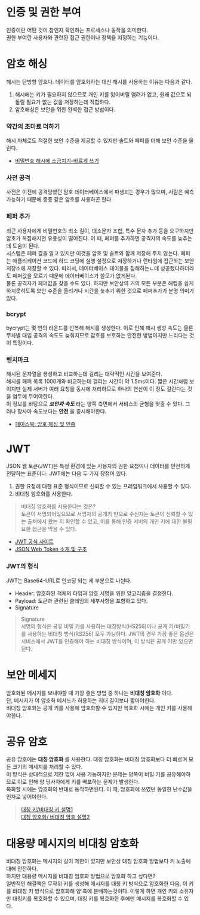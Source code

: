 # 인증 및 권한 부여
인증이란 어떤 것이 참인지 확인하는 프로세스나 동작을 의미한다.   
권한 부여란 사용자와 관련된 접근 권한이나 정책을 지정하는 기능이다.

# 암호 해싱
해시는 단방향 암호다.
데이터를 암호화하는 대신 해시를 사용하는 이유는 다음과 같다.
1. 해시에는 키가 필요하지 않으므로 개인 키를 잃어버릴 염려가 없고, 원래 값으로 되돌릴 필요가 없는 값을 저장하는데 적합하다.
2. 암호해싱은 보안을 위한 완벽한 접근 방법이다.

### 약간의 조미료 더하기
해시 자체로도 적절한 보안 수준을 제공할 수 있지만 솔트와 페퍼를 더해 보안 수준을 올린다.
- [비밀번호 해시에 소금치기-바르게 쓰기](http://starplatina.tistory.com/entry/%EB%B9%84%EB%B0%80%EB%B2%88%ED%98%B8-%ED%95%B4%EC%8B%9C%EC%97%90-%EC%86%8C%EA%B8%88%EC%B9%98%EA%B8%B0-%EB%B0%94%EB%A5%B4%EA%B2%8C-%EC%93%B0%EA%B8%B0)

### 사전 공격
사전은 이전에 공격당했던 암호 데이터베이스에서 파생되는 경우가 많으며, 사람은 예측 가능하기 때문에 종종 같은 암호를 사용하곤 한다.

### 페퍼 추가
최근 사용자에게 비밀번호의 최소 길이, 대소문자 조합, 특수 문자 추가 등을 요구하지만 암호가 복잡해지면 유용성이 떨어진다. 이 때, 페퍼를 추가하면 공격자의 속도를 늦추는데 도움이 된다.  
시스템은 페퍼 값을 알고 있지만 이것을 암호 및 솔트와 함께 저장해 두지 않는다. 페퍼는 애플리케이션 코드에 하드 코딩에 실행 설정으로 저장하거나 런타임에 접근하는  보안저장소에 저장할 수 있다. 따라서, 데이터베이스 테이블을 침해하는ㄴ데 성공했다하더라도 페퍼값을 모르기 때문에 데이터베이스가 쓸모가 없게된다.   
물론 공격자가 페퍼값을 찾을 수도 있다. 하지만 보안상의 거의 모든 부분은 해킹을 쉽게 하지못하도록 보안 수준을 올리거나 시간을 늦추기 위한 것으로 페퍼추가가 분명 의미가 있다.

### bcrypt
bycrypt는 몇 번의 라운드를 반복해 해시를 생성한다. 이로 인해 해시 생성 속도는 물론 무차별 대입 공격의 속도도 늦춰지므로 암호를 보호하는 안전한 방법이지만 느리다는 것이 특징이다.

### 벤치마크
해시된 문자열을 생성하고 비교하는데  걸리는 대략적인 시간을 보여준다.   
해시를 페퍼 목록 1000개와 비교하는데 걸리는 시간이 약 1.5ms이다. 짧은 시간처럼  보이지만 실제 서버가 여러 요청을 동시에 처리하므로 하나의 연산이 이 정도 걸린다는 것을 염두에 두어야한다.   
이 정보를 바탕으로 ***보안과 속도*** 라는 양쪽 측면에서 서비스의 균형을 맞출 수 있다. 그러나 항사아 속도보다는 **안전** 을 중시해야한다.
-  [페이스북: 암호  해싱 및 인증](https://video.adm.ntnu.no/pres/54b660049af94)

# JWT
JSON 웹 토큰(JWT)은 특정 환경에 있는 사용자의 권한 요청이나 데이터를 안전하게 전달하는 표준이다.
JWT에는 다음 두 가지 장점이 있다.
1. 권한 요청에 대한 표준 형식이므로 신뢰할 수 있는 프레임워크에서 사용할 수 있다.
2. 비대칭 암호화를 사용한다.

>비대칭 암호화를 사용한다는 것은?     
> 토큰이 서명되어있으므로 서명자의 공개키 만으로 수신자는 토큰이 신뢰할 수 있는 출처에서 왔는 지 확인할 수 있고, 이를 통해 인증 서버의 개인 키에 대한 불필요한 접근을 막을 수 있다.

- [JWT 공식 사이트](https://jwt.io/)
- [JSON Web Token 소개 및 구조](https://velopert.com/2389)

### JWT의 형식
JWT는 Base64-URL로 인코딩 되는 세 부분으로 나뉜다.
- Header:  암호화된 객체의 타입과 암호 서명을 위한 알고리즘을 결정한다.
- Payload: 토큰과 관련된 클레임의 세부사항을 포함하고 있다.
- Signature

>Signature  
서명의 형식은 공유 비밀 키를 사용하는 대칭방식(HS256)이나 공개 키/비밀키를  사용하는 비대칭 방식(RS256) 모두 가능하다. JWT의 경우 가장 좋은 옵션은 서비스에서  JWT를 인증해야 하는 비대칭 방식이며, 이 방식은 공개 키만 있으면 된다.


# 보안 메세지
암호화된  메시지를 보내야할 때 가장 좋은 방법 중 하나는 **비대칭 암호화** 이다.    
단, 메시지가 이 암호화 메서드가 허용하는 최대 길이보다 짧아야한다.  
비대칭 암호화는 공개 키를 사용해 암호화할 수 있지만 복호화 시에는 개인 키를 사용해야한다.

# 공유 암호
공유 암호에는 **대칭 암호화** 를 사용한다. 대칭 암호화는 비대칭 암호화보다  더 빠르며 모든 크기의 메세지를 처리할 수 있다.   
이 방식은 상대적으로 제한 없이 사용 가능하지만 문제는 양쪽이 비밀 키를 공유해야하므로 이로 인해 양 당사자에게 키를 배포하는 문제가 발생한다.   
복화할 시에는 암호화의 반대로 동작하면된다. 이 때, 암호화에 쓰였던 동일한 난수값을 인자로 넣어야한다.

>[대칭 키/비대칭 키 설명1](http://crazia.tistory.com/entry/PKI-PKI-%EC%9D%98-%EA%B8%B0%EB%B3%B8-%EA%B0%9C%EB%85%90-%EA%B0%84%EB%8B%A8-%EC%84%A4%EB%AA%85)   
>[대칭 암호화/ 비대칭 암호 설명2](http://brownbears.tistory.com/73)

# 대용량 메시지의 비대칭 암호화
비대칭 암호화는 메시지의 길이 제한이 있지만 보안상 대칭 암호화 방법보다 키 노출에 대해 안전하다.  
하지만 대용량 메시지를 비대칭 암호화 방법으로 암호화 하고 싶다면?  
일반적인 해결책은 무작위 키를 생성해 메시지를 대칭 키 방식으로 암호화한 다음, 이 키를 비대칭 키 방식으로 암호화해 양 측에 분배하는것이다.
이렇게 하면 개인 키의 소유자만 대칭키를 복호화할 수 있으며, 대칭 키를 복호화한 후에만 메시지를 복호화할 수 있다.
